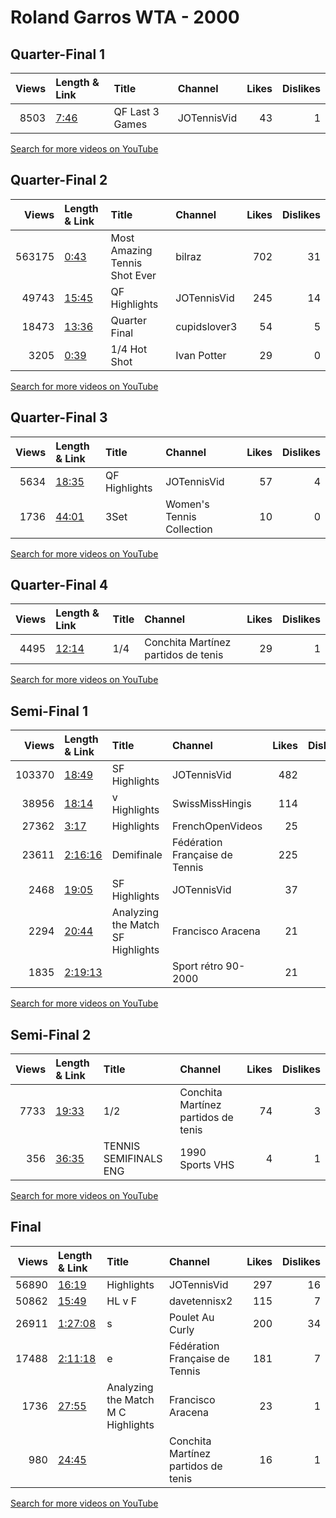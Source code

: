 
# Roland Garros WTA - 2000
    
## Quarter-Final 1
|   Views | Length & Link                                       | Title           | Channel     |   Likes |   Dislikes |
|--------:|:----------------------------------------------------|:----------------|:------------|--------:|-----------:|
|    8503 | [7:46](https://www.youtube.com/watch?v=E1iV2aFhawg) | QF Last 3 Games | JOTennisVid |      43 |          1 |

[Search for more videos on YouTube](https://www.youtube.com/results?search_query=%22roland+garros%22+%22Hingis%22+%22Rubin%22+%222000%22+%22highlights%22)     

## Quarter-Final 2
|   Views | Length & Link                                        | Title                         | Channel      |   Likes |   Dislikes |
|--------:|:-----------------------------------------------------|:------------------------------|:-------------|--------:|-----------:|
|  563175 | [0:43](https://www.youtube.com/watch?v=out1g20I_Po)  | Most Amazing Tennis Shot Ever | bilraz       |     702 |         31 |
|   49743 | [15:45](https://www.youtube.com/watch?v=Q6eeGkKDa3k) | QF Highlights                 | JOTennisVid  |     245 |         14 |
|   18473 | [13:36](https://www.youtube.com/watch?v=J8o6Bq1BgxM) | Quarter Final                 | cupidslover3 |      54 |          5 |
|    3205 | [0:39](https://www.youtube.com/watch?v=w8C-bHN1_-8)  | 1/4 Hot Shot                  | Ivan Potter  |      29 |          0 |

[Search for more videos on YouTube](https://www.youtube.com/results?search_query=%22roland+garros%22+%22Pierce%22+%22Seles%22+%222000%22+%22highlights%22)     

## Quarter-Final 3
|   Views | Length & Link                                        | Title         | Channel                   |   Likes |   Dislikes |
|--------:|:-----------------------------------------------------|:--------------|:--------------------------|--------:|-----------:|
|    5634 | [18:35](https://www.youtube.com/watch?v=icP9wBkenEw) | QF Highlights | JOTennisVid               |      57 |          4 |
|    1736 | [44:01](https://www.youtube.com/watch?v=jLw9xUZzifA) | 3Set          | Women's Tennis Collection |      10 |          0 |

[Search for more videos on YouTube](https://www.youtube.com/results?search_query=%22roland+garros%22+%22Vicario%22+%22Williams%22+%222000%22+%22highlights%22)     

## Quarter-Final 4
|   Views | Length & Link                                        | Title   | Channel                             |   Likes |   Dislikes |
|--------:|:-----------------------------------------------------|:--------|:------------------------------------|--------:|-----------:|
|    4495 | [12:14](https://www.youtube.com/watch?v=Iw8p0g6luMg) | 1/4     | Conchita Martínez partidos de tenis |      29 |          1 |

[Search for more videos on YouTube](https://www.youtube.com/results?search_query=%22roland+garros%22+%22Martinez%22+%22Marrero%22+%222000%22+%22highlights%22)     

## Semi-Final 1
|   Views | Length & Link                                          | Title                                     | Channel                        |   Likes |   Dislikes |
|--------:|:-------------------------------------------------------|:------------------------------------------|:-------------------------------|--------:|-----------:|
|  103370 | [18:49](https://www.youtube.com/watch?v=Af_Dj0AUvWI)   | SF Highlights                             | JOTennisVid                    |     482 |         20 |
|   38956 | [18:14](https://www.youtube.com/watch?v=gk084OLzdbI)   | v      Highlights                         | SwissMissHingis                |     114 |          2 |
|   27362 | [3:17](https://www.youtube.com/watch?v=3QSVZ6pYOfc)    | Highlights                                | FrenchOpenVideos               |      25 |          0 |
|   23611 | [2:16:16](https://www.youtube.com/watch?v=zXMYhHoJIlI) | Demifinale                                | Fédération Française de Tennis |     225 |          5 |
|    2468 | [19:05](https://www.youtube.com/watch?v=ZcvoKdTgq3I)   | SF Highlights                             | JOTennisVid                    |      37 |          2 |
|    2294 | [20:44](https://www.youtube.com/watch?v=ylhphDEu2ys)   | Analyzing the Match        SF  Highlights | Francisco Aracena              |      21 |          0 |
|    1835 | [2:19:13](https://www.youtube.com/watch?v=DIiN4wyiFwk) |                                           | Sport rétro 90-2000            |      21 |          0 |

[Search for more videos on YouTube](https://www.youtube.com/results?search_query=%22roland+garros%22+%22Pierce%22+%22Hingis%22+%222000%22+%22highlights%22)     

## Semi-Final 2
|   Views | Length & Link                                        | Title                      | Channel                             |   Likes |   Dislikes |
|--------:|:-----------------------------------------------------|:---------------------------|:------------------------------------|--------:|-----------:|
|    7733 | [19:33](https://www.youtube.com/watch?v=gqiCwAr3RbI) | 1/2                        | Conchita Martínez partidos de tenis |      74 |          3 |
|     356 | [36:35](https://www.youtube.com/watch?v=mDxAfoqmIZs) | TENNIS    SEMIFINALS   ENG | 1990 Sports VHS                     |       4 |          1 |

[Search for more videos on YouTube](https://www.youtube.com/results?search_query=%22roland+garros%22+%22Martinez%22+%22Vicario%22+%222000%22+%22highlights%22)     

## Final
|   Views | Length & Link                                          | Title                                      | Channel                             |   Likes |   Dislikes |
|--------:|:-------------------------------------------------------|:-------------------------------------------|:------------------------------------|--------:|-----------:|
|   56890 | [16:19](https://www.youtube.com/watch?v=2bNbB3VNGAo)   | Highlights                                 | JOTennisVid                         |     297 |         16 |
|   50862 | [15:49](https://www.youtube.com/watch?v=7cWOhaB_8Fg)   | HL   v     F                               | davetennisx2                        |     115 |          7 |
|   26911 | [1:27:08](https://www.youtube.com/watch?v=xdJSylMG6qo) | s                                          | Poulet Au Curly                     |     200 |         34 |
|   17488 | [2:11:18](https://www.youtube.com/watch?v=c6GsaGUsGR0) | e                                          | Fédération Française de Tennis      |     181 |          7 |
|    1736 | [27:55](https://www.youtube.com/watch?v=GKj2hvzVbsA)   | Analyzing the Match       M C   Highlights | Francisco Aracena                   |      23 |          1 |
|     980 | [24:45](https://www.youtube.com/watch?v=hqFHCeBSA0I)   |                                            | Conchita Martínez partidos de tenis |      16 |          1 |

[Search for more videos on YouTube](https://www.youtube.com/results?search_query=%22roland+garros%22+%22Pierce%22+%22Martinez%22+%222000%22+%22highlights%22)     
